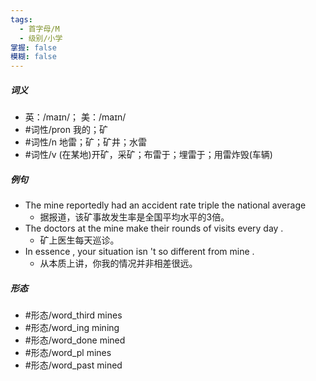```yaml
---
tags:
  - 首字母/M
  - 级别/小学
掌握: false
模糊: false
---
```

##### 词义
- 英：/maɪn/； 美：/maɪn/
- #词性/pron  我的；矿
- #词性/n  地雷；矿；矿井；水雷
- #词性/v  (在某地)开矿，采矿；布雷于；埋雷于；用雷炸毁(车辆)
##### 例句
- The mine reportedly had an accident rate triple the national average
	- 据报道，该矿事故发生率是全国平均水平的3倍。
- The doctors at the mine make their rounds of visits every day .
	- 矿上医生每天巡诊。
- In essence , your situation isn 't so different from mine .
	- 从本质上讲，你我的情况并非相差很远。
##### 形态
- #形态/word_third mines
- #形态/word_ing mining
- #形态/word_done mined
- #形态/word_pl mines
- #形态/word_past mined
